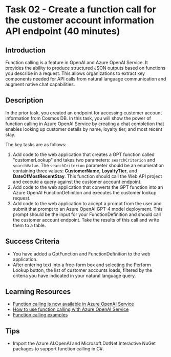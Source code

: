 # Task 02 - Create a function call for the customer account information API endpoint (40 minutes)

## Introduction

Function calling is a feature in OpenAI and Azure OpenAI Service. It provides the ability to produce structured JSON outputs based on functions you describe in a request. This allows organizations to extract key components needed for API calls from natural language communication and augment native chat capabilities.

## Description

In the prior task, you created an endpoint for accessing customer account information from Cosmos DB. In this task, you will show the power of function calling in Azure OpenAI Service by creating a chat completion that enables looking up customer details by name, loyalty tier, and most recent stay.

The key tasks are as follows:

1. Add code to the web application that creates a GPT function called "customerLookup" and takes two parameters: `searchCriterion` and `searchValue`. The `searchCriterion` parameter should be an enumeration containing three values: **CustomerName**, **LoyaltyTier**, and **DateOfMostRecentStay**. This function should call the Web API project and execute a query against the customer account endpoint.
2. Add code to the web application that converts the GPT function into an Azure OpenAI FunctionDefinition and executes the customer lookup request.
3. Add code to the web application to accept a prompt from the user and submit that prompt to an Azure OpenAI GPT-4 model deployment. This prompt should be the input for your FunctionDefinition and should call the customer account endpoint. Take the results of this call and write them to a table.

## Success Criteria

- You have added a GptFunction and FunctionDefinition to the web application.
- After entering text into a free-form box and selecting the Perform Lookup button, the list of customer accounts loads, filtered by the criteria you have indicated in your natural language query.

## Learning Resources

- [Function calling is now available in Azure OpenAI Service](https://techcommunity.microsoft.com/t5/ai-azure-ai-services-blog/function-calling-is-now-available-in-azure-openai-service/ba-p/3879241)
- [How to use function calling with Azure OpenAI Service](https://learn.microsoft.com/en-us/azure/ai-services/openai/how-to/function-calling?tabs=python)
- [Function calling examples](https://github.com/Azure-Samples/openai/tree/main/Basic_Samples/Functions)

## Tips

- Import the Azure.AI.OpenAI and Microsoft.DotNet.Interactive NuGet packages to support function calling in C#.
